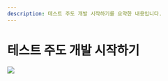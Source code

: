 ```yaml
---
description: 테스트 주도 개발 시작하기를 요약한 내용입니다.
---
```


# 테스트 주도 개발 시작하기

![](../../.gitbook/assets/2744108913\_b.jpg)
